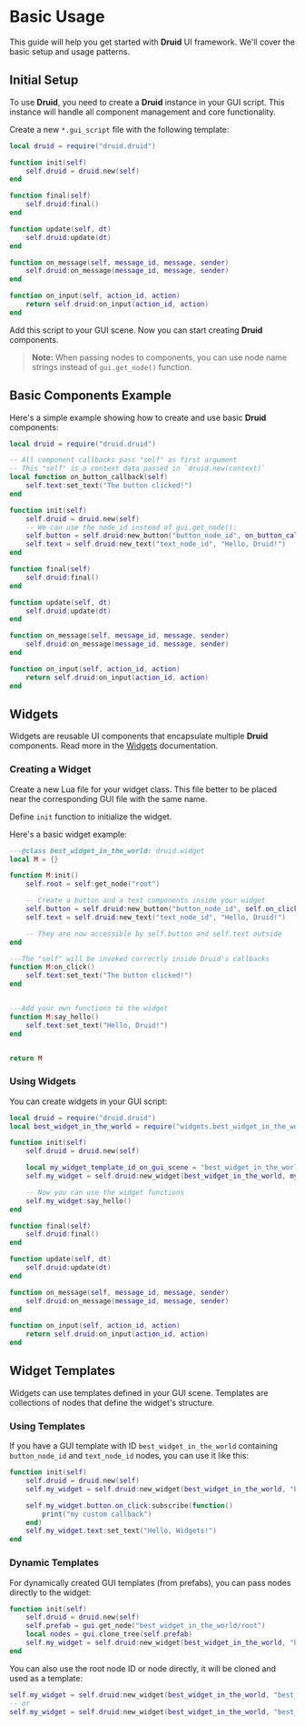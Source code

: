 # Basic Usage

This guide will help you get started with **Druid** UI framework. We'll cover the basic setup and usage patterns.

## Initial Setup

To use **Druid**, you need to create a **Druid** instance in your GUI script. This instance will handle all component management and core functionality.

Create a new `*.gui_script` file with the following template:

```lua
local druid = require("druid.druid")

function init(self)
    self.druid = druid.new(self)
end

function final(self)
    self.druid:final()
end

function update(self, dt)
    self.druid:update(dt)
end

function on_message(self, message_id, message, sender)
    self.druid:on_message(message_id, message, sender)
end

function on_input(self, action_id, action)
    return self.druid:on_input(action_id, action)
end
```

Add this script to your GUI scene. Now you can start creating **Druid** components.

> **Note:** When passing nodes to components, you can use node name strings instead of `gui.get_node()` function.

## Basic Components Example

Here's a simple example showing how to create and use basic **Druid** components:

```lua
local druid = require("druid.druid")

-- All component callbacks pass "self" as first argument
-- This "self" is a context data passed in `druid.new(context)`
local function on_button_callback(self)
    self.text:set_text("The button clicked!")
end

function init(self)
    self.druid = druid.new(self)
    -- We can use the node_id instead of gui.get_node():
    self.button = self.druid:new_button("button_node_id", on_button_callback)
    self.text = self.druid:new_text("text_node_id", "Hello, Druid!")
end

function final(self)
    self.druid:final()
end

function update(self, dt)
    self.druid:update(dt)
end

function on_message(self, message_id, message, sender)
    self.druid:on_message(message_id, message, sender)
end

function on_input(self, action_id, action)
    return self.druid:on_input(action_id, action)
end
```

## Widgets

Widgets are reusable UI components that encapsulate multiple **Druid** components. Read more in the [Widgets](wiki/widgets.md) documentation.

### Creating a Widget

Create a new Lua file for your widget class. This file better to be placed near the corresponding GUI file with the same name.

Define `init` function to initialize the widget.

Here's a basic widget example:

```lua
---@class best_widget_in_the_world: druid.widget
local M = {}

function M:init()
    self.root = self:get_node("root")

    -- Create a button and a text components inside your widget
    self.button = self.druid:new_button("button_node_id", self.on_click)
    self.text = self.druid:new_text("text_node_id", "Hello, Druid!")

    -- They are now accessible by self.button and self.text outside
end

---The "self" will be invoked correctly inside Druid's callbacks
function M:on_click()
    self.text:set_text("The button clicked!")
end


---Add your own functions to the widget
function M:say_hello()
    self.text:set_text("Hello, Druid!")
end


return M
```

### Using Widgets

You can create widgets in your GUI script:

```lua
local druid = require("druid.druid")
local best_widget_in_the_world = require("widgets.best_widget_in_the_world")

function init(self)
    self.druid = druid.new(self)

    local my_widget_template_id_on_gui_scene = "best_widget_in_the_world"
    self.my_widget = self.druid:new_widget(best_widget_in_the_world, my_widget_template_id_on_gui_scene)

    -- Now you can use the widget functions
    self.my_widget:say_hello()
end

function final(self)
    self.druid:final()
end

function update(self, dt)
    self.druid:update(dt)
end

function on_message(self, message_id, message, sender)
    self.druid:on_message(message_id, message, sender)
end

function on_input(self, action_id, action)
    return self.druid:on_input(action_id, action)
end
```

## Widget Templates

Widgets can use templates defined in your GUI scene. Templates are collections of nodes that define the widget's structure.

### Using Templates

If you have a GUI template with ID `best_widget_in_the_world` containing `button_node_id` and `text_node_id` nodes, you can use it like this:

```lua
function init(self)
    self.druid = druid.new(self)
    self.my_widget = self.druid:new_widget(best_widget_in_the_world, "best_widget_in_the_world")

    self.my_widget.button.on_click:subscribe(function()
        print("my custom callback")
    end)
    self.my_widget.text:set_text("Hello, Widgets!")
end
```

### Dynamic Templates

For dynamically created GUI templates (from prefabs), you can pass nodes directly to the widget:

```lua
function init(self)
    self.druid = druid.new(self)
    self.prefab = gui.get_node("best_widget_in_the_world/root")
    local nodes = gui.clone_tree(self.prefab)
    self.my_widget = self.druid:new_widget(best_widget_in_the_world, "best_widget_in_the_world", nodes)
end
```

You can also use the root node ID or node directly, it will be cloned and used as a template:

```lua
self.my_widget = self.druid:new_widget(best_widget_in_the_world, "best_widget_in_the_world", "best_widget_in_the_world/root")
-- or
self.my_widget = self.druid:new_widget(best_widget_in_the_world, "best_widget_in_the_world", self.prefab)
```



